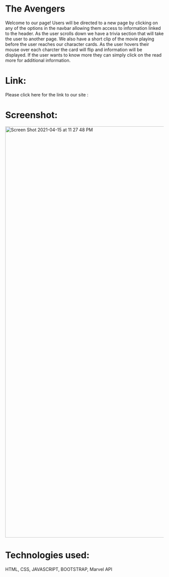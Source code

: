 # The Avengers

Welcome to our page! Users will be directed to a new page by clicking on any of the options in the navbar allowing them access to information linked to the header. As the user scrolls down we have a trivia section that will take the user to another page. We also have a short clip of the movie playing before the user reaches our character cards. As the user hovers their mouse over each charcter the card will flip and information will be displayed. If the user wants to know more they can simply click on the read more for additional information. 



# Link:
Please click here for the link to our site :


# Screenshot:
<img width="1303" alt="Screen Shot 2021-04-15 at 11 27 48 PM" src="https://user-images.githubusercontent.com/77857718/114967301-34744f80-9e42-11eb-8d24-e6400b4a8028.png">



# Technologies used:
HTML, CSS, JAVASCRIPT, BOOTSTRAP, Marvel API
